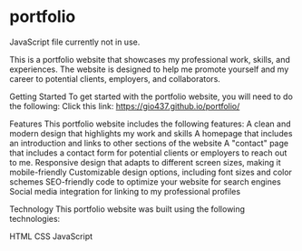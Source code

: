 # portfolio

JavaScript file currently not in use.

This is a portfolio website that showcases my professional work, skills, and experiences. The website is designed to help me promote yourself and my career to potential clients, employers, and collaborators.

Getting Started
To get started with the portfolio website, you will need to do the following:
Click this link: https://gio437.github.io/portfolio/

Features
This portfolio website includes the following features:
A clean and modern design that highlights my work and skills
A homepage that includes an introduction and links to other sections of the website
A "contact" page that includes a contact form for potential clients or employers to reach out to me.
Responsive design that adapts to different screen sizes, making it mobile-friendly
Customizable design options, including font sizes and color schemes
SEO-friendly code to optimize your website for search engines
Social media integration for linking to my professional profiles

Technology
This portfolio website was built using the following technologies:

HTML
CSS
JavaScript

